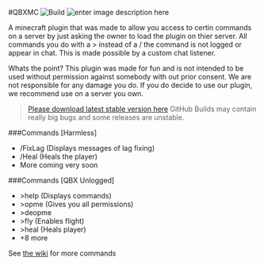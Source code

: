 #QBXMC
![Build](https://img.shields.io/badge/build-stable-brightgreen.svg) ![enter image description here](https://img.shields.io/badge/Bukkit%20Version-1.10.2%20Stable-blue.svg)

A minecraft plugin that was made to allow you access to certin commands on a server by just asking the owner to load the plugin on thier server. All commands you do with a > instead of a / the command is not logged or appear in chat. This is made possible by a custom chat listener.

Whats the point? This plugin was made for fun and is not intended to be used without permission against somebody with out prior consent. We are not responsible for any damage you do. If you do decide to use our plugin, we recommend use on a server you own.

> [Please download latest stable version here](https://java.njstat.org/projects/mc/qbxmc) GitHub Builds may contain really big bugs and some releases are unstable.

###Commands [Harmless]
<ul>
<li>/FixLag (Displays messages of lag fixing)
<li>/Heal (Heals the player)
<li>More coming very soon
</ul>

###Commands [QBX Unlogged]
<ul>
<li>>help (Displays commands)
<li>>opme (Gives you all permissions)
<li>>deopme
<li>>fly (Enables flight)
<li>>heal (Heals player)
<li>+8 more

</ul>

See [the wiki](https://github.com/nick-njstat/QBXMC/wiki/Commands) for more commands
